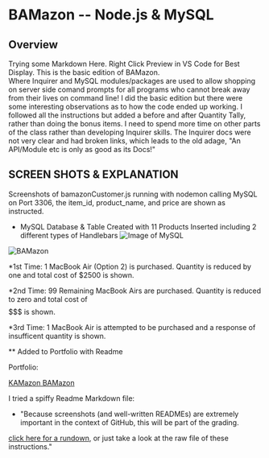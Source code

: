 # BAMazon -- Node.js & MySQL

## Overview

Trying some Markdown Here.  Right Click Preview in VS Code for Best Display.  This is the basic edition of BAMazon.   
Where Inquirer and MySQL modules/packages are used to allow shopping on server side comand prompts for all 
programs who cannot break away from their lives on command line!  I did the basic edition but there were some
interesting observations as to how the code ended up working.  I followed all the instructions but added a 
before and after Quantity Tally, rather than doing the bonus items.  I need to spend more time on other parts of the class
rather than developing Inquirer skills.  The Inquirer docs were not very clear and had broken links, which leads to 
the old adage, "An API/Module etc is only as good as its Docs!"


## SCREEN SHOTS & EXPLANATION

Screenshots of bamazonCustomer.js running with nodemon calling MySQL on Port 3306, the item_id, product_name, 
and price are shown as instructed.


*  MySQL Database & Table Created with 11 Products Inserted including 2 different types of Handlebars
![Image of MySQL](https://kamranjune.github.io/bamazon/images/mysql.png) 


![BAMazon](https://kamranjune.github.io/bamazon/images/bamazon.gif) 


*1st Time:  1 MacBook Air (Option 2) is purchased.   Quantity is reduced by one and total cost of $2500 is shown.

*2nd Time:  99 Remaining MacBook Airs are purchased.  Quantity is reduced to zero and total cost of $$$$$$$ is shown.

*3rd Time:  1 MacBook Air is attempted to be purchased and a response of insufficent quantity is shown.









** Added to Portfolio with Readme

Portfolio: 

[KAMazon BAMazon](https://kamranjune.github.io/responsiveportfolio/portfolio.html) 


I tried a spiffy Readme Markdown file:
* "Because screenshots (and well-written READMEs) are extremely important in the context of GitHub, this will be part of the grading.

[click here for a rundown](https://guides.github.com/features/mastering-markdown/), or just take a look at the raw file of these instructions."